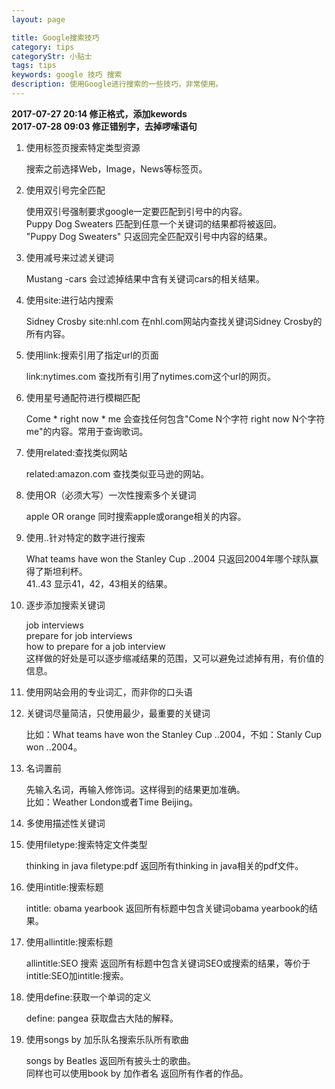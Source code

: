 ```yaml
---
layout: page

title: Google搜索技巧
category: tips
categoryStr: 小贴士
tags: tips
keywords: google 技巧 搜索
description: 使用Google进行搜索的一些技巧，非常使用。
---
```

   
   **2017-07-27 20:14 修正格式，添加kewords**  
   **2017-07-28 09:03 修正错别字，去掉啰嗦语句**

1. 使用标签页搜索特定类型资源

   搜索之前选择Web，Image，News等标签页。

2. 使用双引号完全匹配

   使用双引号强制要求google一定要匹配到引号中的内容。  
   Puppy Dog Sweaters 匹配到任意一个关键词的结果都将被返回。  
   "Puppy Dog Sweaters" 只返回完全匹配双引号中内容的结果。  

3. 使用减号来过滤关键词

   Mustang  -cars 会过滤掉结果中含有关键词cars的相关结果。

4. 使用site:进行站内搜索

   Sidney Crosby site:nhl.com 在nhl.com网站内查找关键词Sidney Crosby的所有内容。

5. 使用link:搜索引用了指定url的页面

   link:nytimes.com 查找所有引用了nytimes.com这个url的网页。

6. 使用星号通配符进行模糊匹配

   Come * right now * me  会查找任何包含"Come N个字符 right now N个字符 me"的内容。常用于查询歌词。

7. 使用related:查找类似网站

   related:amazon.com 查找类似亚马逊的网站。

8. 使用OR（必须大写）一次性搜索多个关键词

   apple OR orange 同时搜索apple或orange相关的内容。

9. 使用..针对特定的数字进行搜索

   What teams have won the Stanley Cup ..2004 只返回2004年哪个球队赢得了斯坦利杯。  
   41..43 显示41，42，43相关的结果。

10. 逐步添加搜索关键词

    job interviews  
    prepare for job interviews  
    how to prepare for a job interview  
    这样做的好处是可以逐步缩减结果的范围，又可以避免过滤掉有用，有价值的信息。  

11. 使用网站会用的专业词汇，而非你的口头语

12. 关键词尽量简洁，只使用最少，最重要的关键词
 
    比如：What teams have won the Stanley Cup ..2004，不如：Stanly Cup won ..2004。

13. 名词置前

    先输入名词，再输入修饰词。这样得到的结果更加准确。  
    比如：Weather London或者Time Beijing。

14. 多使用描述性关键词

15. 使用filetype:搜索特定文件类型

    thinking in java filetype:pdf 返回所有thinking in java相关的pdf文件。 

16. 使用intitle:搜索标题

    intitle: obama yearbook 返回所有标题中包含关键词obama yearbook的结果。

17. 使用allintitle:搜索标题

    allintitle:SEO 搜索 返回所有标题中包含关键词SEO或搜索的结果，等价于intitle:SEO加intitle:搜索。  

18. 使用define:获取一个单词的定义

    define: pangea 获取盘古大陆的解释。  

19. 使用songs by 加乐队名搜索乐队所有歌曲

    songs by Beatles 返回所有披头士的歌曲。  
    同样也可以使用book by 加作者名 返回所有作者的作品。  

